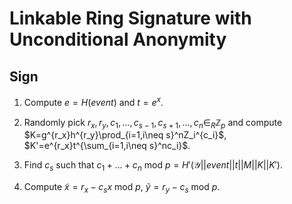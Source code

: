 # Linkable Ring Signature with Unconditional Anonymity

## Sign

1. Compute $e=H(event)$ and $t=e^x$.

1. Randomly pick $r_x, r_y, c_1 ,..., c_{s-1}, c_{s+1},...,c_n \in_R \mathbb{Z}_p$ and compute $K=g^{r_x}h^{r_y}\prod_{i=1,i\neq s}^nZ_i^{c_i}$, $K'=e^{r_x}t^{\sum_{i=1,i\neq s}^nc_i}$.

1. Find $c_s$ such that $c_1+...+c_n$ mod $p=H'(\mathcal{Y}||event||t||M||K||K')$.

1. Compute $\tilde{x}=r_x-c_sx$ mod $p$, $\tilde{y}=r_y-c_s$ mod $p$.